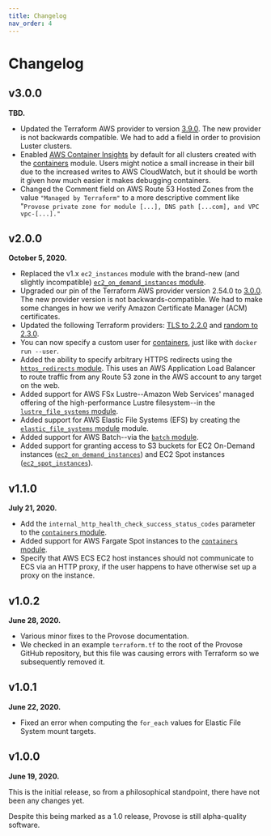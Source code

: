 ```yaml
---
title: Changelog
nav_order: 4
---
```


# Changelog

## v3.0.0

**TBD.**

- Updated the Terraform AWS provider to version [3.9.0](https://registry.terraform.io/providers/hashicorp/aws/3.9.0/docs). The new provider is not backwards compatible. We had to add a field in order to provision Luster clusters.
- Enabled [AWS Container Insights](https://docs.aws.amazon.com/AmazonCloudWatch/latest/monitoring/ContainerInsights.html) by default for all clusters created with the [containers](../v3.0/reference/containers/) module. Users might notice a small increase in their bill due to the increased writes to AWS CloudWatch, but it should be worth it given how much easier it makes debugging containers.
- Changed the Comment field on AWS Route 53 Hosted Zones from the value `"Managed by Terraform"` to a more descriptive comment like "`Provose private zone for module [...], DNS path [...com], and VPC vpc-[...]."`

## v2.0.0

**October 5, 2020.**

- Replaced the v1.x `ec2_instances` module with the brand-new (and slightly incompatible) [`ec2_on_demand_instances` module](../2.0/reference/ec2_on_demand_instances/).
- Upgraded our pin of the Terraform AWS provider version 2.54.0 to [3.0.0](https://registry.terraform.io/providers/hashicorp/aws/3.0.0/docs). The new provider version is not backwards-compatible. We had to make some changes in how we verify Amazon Certificate Manager (ACM) certificates.
- Updated the following Terraform providers: [TLS to 2.2.0](https://registry.terraform.io/providers/hashicorp/tls/2.2.0/docs) and [random to 2.3.0](https://registry.terraform.io/providers/hashicorp/random/2.3.0/docs).
- You can now specify a custom user for [containers](../v2.0/reference/containers/), just like with `docker run --user`.
- Added the ability to specify arbitrary HTTPS redirects using the [`https_redirects` module](../v2.0/reference/https_redirects/). This uses an AWS Application Load Balancer to route traffic from any Route 53 zone in the AWS account to any target on the web.
- Added support for AWS FSx Lustre--Amazon Web Services' managed offering of the high-performance Lustre filesystem--in the [`lustre_file_systems` module](../v2.0/reference/lustre_file_systems/).
- Added support for AWS Elastic File Systems (EFS) by creating the [`elastic_file_systems` module](../v2.0/elastic_file_systems/) module.
- Added support for AWS Batch--via the [`batch` module](../v2.0/batch/).
- Added support for granting access to S3 buckets for EC2 On-Demand instances ([`ec2_on_demand_instances`](../v2.0/reference/ec2_on_demand_instances/)) and EC2 Spot instances ([`ec2_spot_instances`](../v2.0/reference/ec2_spot_instances/)).

## v1.1.0

**July 21, 2020.**

- Add the `internal_http_health_check_success_status_codes` parameter to the [`containers` module](../v1.1/reference/containers/).
- Added support for AWS Fargate Spot instances to the [`containers` module](../v1.1/reference/containers/).
- Specify that AWS ECS EC2 host instances should not communicate to ECS via an HTTP proxy, if the user happens to have otherwise set up a proxy on the instance.

## v1.0.2

**June 28, 2020.**

- Various minor fixes to the Provose documentation.
- We checked in an example `terraform.tf` to the root of the Provose GitHub repository, but this file was causing errors with Terraform so we subsequently removed it.

## v1.0.1

**June 22, 2020.**

- Fixed an error when computing the `for_each` values for Elastic File System mount targets.

## v1.0.0

**June 19, 2020.**

This is the initial release, so from a philosophical standpoint, there have not been any changes yet.

Despite this being marked as a 1.0 release, Provose is still alpha-quality software.
